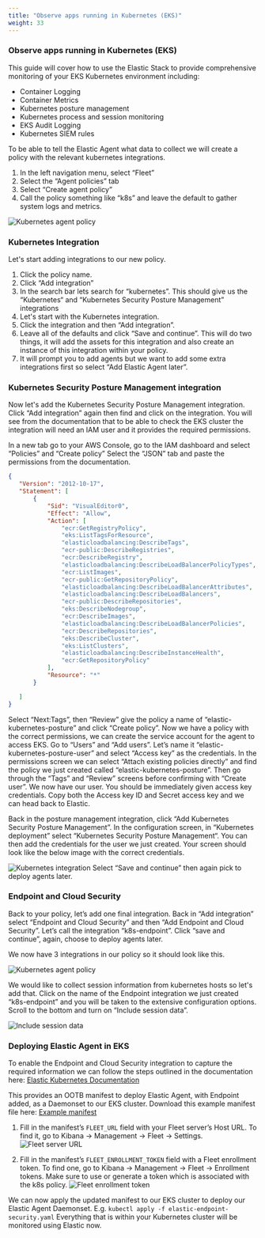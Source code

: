 ```yaml
---
title: "Observe apps running in Kubernetes (EKS)"
weight: 33
---
```

### Observe apps running in Kubernetes (EKS)

This guide will cover how to use the Elastic Stack to provide comprehensive monitoring of your EKS Kubernetes environment including:
* Container Logging
* Container Metrics
* Kubernetes posture management
* Kubernetes process and session monitoring
* EKS Audit Logging
* Kubernetes SIEM rules

To be able to tell the Elastic Agent what data to collect we will create a policy with the relevant kubernetes integrations. 
1. In the left navigation menu, select “Fleet”
2. Select the “Agent policies” tab 
3. Select “Create agent policy”
4. Call the policy something like  “k8s” and leave the default to gather system logs and metrics. 

![Kubernetes agent policy](/images/create-agent-policy.png)

### Kubernetes Integration
Let's start adding integrations to our new policy. 
1. Click the policy name.
2. Click “Add integration”
3. In the search bar lets search for “kubernetes”. This should give us the “Kubernetes“ and “Kubernetes Security Posture Management” integrations
4. Let's start with the Kubernetes integration. 
5. Click the integration and then “Add integration”.
6.  Leave all of the defaults and click “Save and continue”. This will do two things, it will add the assets for this integration and also create an instance of this integration within your policy.
7. It will prompt you to add agents but we want to add some extra integrations first so select “Add Elastic Agent later”. 

### Kubernetes Security Posture Management integration
Now let's add the Kubernetes Security Posture Management integration. Click “Add integration” again then find and click on the integration. You will see from the documentation that to be able to check the EKS cluster the integration will need an IAM user and it provides the required permissions.

In a new tab go to your AWS Console, go to the IAM dashboard and select “Policies” and “Create policy” 
Select the “JSON” tab and paste the permissions from the documentation.

```json
{
   "Version": "2012-10-17",
   "Statement": [
       {
           "Sid": "VisualEditor0",
           "Effect": "Allow",
           "Action": [
               "ecr:GetRegistryPolicy",
               "eks:ListTagsForResource",
               "elasticloadbalancing:DescribeTags",
               "ecr-public:DescribeRegistries",
               "ecr:DescribeRegistry",
               "elasticloadbalancing:DescribeLoadBalancerPolicyTypes",
               "ecr:ListImages",
               "ecr-public:GetRepositoryPolicy",
               "elasticloadbalancing:DescribeLoadBalancerAttributes",
               "elasticloadbalancing:DescribeLoadBalancers",
               "ecr-public:DescribeRepositories",
               "eks:DescribeNodegroup",
               "ecr:DescribeImages",
               "elasticloadbalancing:DescribeLoadBalancerPolicies",
               "ecr:DescribeRepositories",
               "eks:DescribeCluster",
               "eks:ListClusters",
               "elasticloadbalancing:DescribeInstanceHealth",
               "ecr:GetRepositoryPolicy"
           ],
           "Resource": "*"
       }

   ]
}
```

Select “Next:Tags”, then “Review” give the policy a name of “elastic-kubernetes-posture” and click “Create policy”.
Now we have a policy with the correct permissions, we can create the service account for the agent to access EKS.
Go to “Users” and “Add users”. Let’s name it “elastic-kubernetes-posture-user” and select “Access key” as the credentials. In the permissions screen we can select “Attach existing policies directly” and find the policy we just created called “elastic-kubernetes-posture”. Then go through the “Tags” and “Review” screens before confirming with “Create user”.
We now have our user. You should be immediately given access key credentials. Copy both the  Access key ID and Secret access key and we can head back to Elastic.

Back in the posture management integration, click “Add Kubernetes Security Posture Management”. In the configuration screen, in “Kubernetes deployment” select “Kubernetes Security Posture Management“. You can then add the credentials for the user we just created. Your screen should look like the below image with the correct credentials.

![Kubernetes integration](/images/add-kubernetes-integration.png)
Select “Save and continue” then again pick to deploy agents later.

### Endpoint and Cloud Security

Back to your policy, let’s add one final integration. Back in “Add integration” select “Endpoint and Cloud Security” and then “Add Endpoint and Cloud Security”. Let’s call the integration “k8s-endpoint”. Click “save and continue”, again, choose to deploy agents later.

We now have 3 integrations in our policy so it should look like this.

![Kubernetes agent policy](/images/kubernetes-monitoring.png)

We would like to collect session information from kubernetes hosts so let's add that. Click on the name of the Endpoint integration we just created “k8s-endpoint” and you will be taken to the extensive configuration options. Scroll to the bottom and turn on “Include session data”.

![Include session data](/images/session-viewer.png)

### Deploying Elastic Agent in EKS

To enable the Endpoint and Cloud Security integration to capture the required information we can follow the steps outlined in the documentation here: [Elastic Kubernetes Documentation](https://www.elastic.co/guide/en/security/current/kubernetes-dashboard.html)

This provides an OOTB manifest to deploy Elastic Agent, with Endpoint added, as a Daemonset to our EKS cluster.  Download this example manifest file here:
[Example manifest](https://raw.githubusercontent.com/elastic/endpoint/main/releases/8.4.0/kubernetes/deploy/elastic-endpoint-security.yaml)

1. Fill in the manifest’s `FLEET_URL` field with your Fleet server’s Host URL. To find it, go to Kibana → Management → Fleet → Settings. 
![Fleet server URL](/images/fleet-server.png)

2. Fill in the manifest’s `FLEET_ENROLLMENT_TOKEN` field with a Fleet enrollment token. To find one, go to Kibana → Management → Fleet → Enrollment tokens. Make sure to use or generate a token which is associated with the k8s policy.
![Fleet enrollment token](/images/enrollment-token.png)

We can now apply the updated manifest to our EKS cluster to deploy our Elastic Agent Daemonset. E.g. `kubectl apply -f elastic-endpoint-security.yaml`
Everything that is within your Kubernetes cluster will be monitored using Elastic now.
